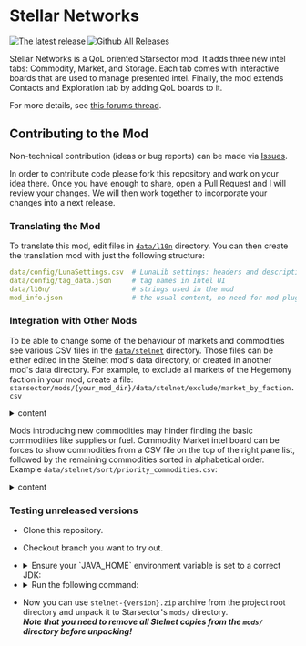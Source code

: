 # Stellar Networks

[![The latest release][release-badge]][release-url] [![Github All Releases][releases-badge]][releases-url]

Stellar Networks is a QoL oriented Starsector mod.
It adds three new intel tabs: Commodity, Market, and Storage.
Each tab comes with interactive boards that are used to manage presented intel.
Finally, the mod extends Contacts and Exploration tab by adding QoL boards to it.

For more details, see [this forums thread].

## Contributing to the Mod

Non-technical contribution (ideas or bug reports) can be made via [Issues].

In order to contribute code please fork this repository and work on your idea there.
Once you have enough to share, open a Pull Request and I will review your changes.
We will then work together to incorporate your changes into a next release.

### Translating the Mod

To translate this mod, edit files in [`data/l10n`] directory.
You can then create the translation mod with just the following structure:

```yaml
data/config/LunaSettings.csv  # LunaLib settings: headers and description
data/config/tag_data.json     # tag names in Intel UI
data/l10n/                    # strings used in the mod
mod_info.json                 # the usual content, no need for mod plugin
```

### Integration with Other Mods

To be able to change some of the behaviour of markets and commodities see various CSV files in the [`data/stelnet`]
directory. Those files can be either edited in the Stelnet mod's data directory, or created in another mod's data
directory. For example, to exclude all markets of the Hegemony faction in your mod, create a file:  
`starsector/mods/{your_mod_dir}/data/stelnet/exclude/market_by_faction.csv`
<details><summary>content</summary>

```csv
id
hegemony
```
</details>

Mods introducing new commodities may hinder finding the basic commodities like supplies or fuel.
Commodity Market intel board can be forces to show commodities from a CSV file on the top of the right pane list,
followed by the remaining commodities sorted in alphabetical order. Example `data/stelnet/sort/priority_commodities.csv`:
<details><summary>content</summary>

```csv
id
supplies
fuel
crew
marines
```
</details>


### Testing unreleased versions

* Clone this repository.
* Checkout branch you want to try out.
* <details><summary>Ensure your `JAVA_HOME` environment variable is set to a correct JDK:</summary>

  * Linux/Mac:
    ```shell
     JAVA_HOME="/home/$USER/.jdks/azul-17.0.14/"
     # Test with:
     ./gradlew --version
    ```
  * <details><summary>Windows:</summary>

    Not sure if any equivalent for Windows is needed, or it will "just work"? 
    </details>
  </details>
* <details><summary>Run the following command:</summary>

  * Linux/Mac

    ```shell
     ./gradlew gitPackage
    ```
  * <details><summary>Windows:</summary>

    ```shell
     # Same as for Linux?
    ```
    </details>
  </details>
* Now you can use `stelnet-{version}.zip` archive from the project root directory and unpack it to Starsector's `mods/` directory.  
  ___Note that you need to remove all Stelnet copies from the `mods/` directory before unpacking!___


[release-badge]: https://img.shields.io/github/v/release/jaghaimo/stelnet?label=download%20latest
[release-url]: https://github.com/jaghaimo/stelnet/releases/latest
[releases-badge]: https://img.shields.io/github/downloads/jaghaimo/stelnet/total.svg
[releases-url]: https://github.com/jaghaimo/stelnet/releases
[this forums thread]: https://fractalsoftworks.com/forum/index.php?topic=20836
[Issues]: https://github.com/jaghaimo/stelnet/issues
[`data/l10n`]: assets/data/l10n
[`data/stelnet`]: assets/data/stelnet
